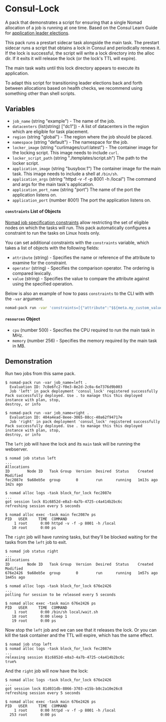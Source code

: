 # Consul-Lock

A pack that demonstrates a script for ensuring that a single Nomad
allocation of a job is running at one time.  Based on the Consul Learn
Guide for [application leader
elections](https://learn.hashicorp.com/tutorials/consul/application-leader-elections).

This pack runs a prestart sidecar task alongside the main task. The
prestart sidecar runs a script that obtains a lock in Consul and
periodically renews it. If the lock is successful, the script will
write a lock directory into the alloc dir. If it exits it
will release the lock (or the lock's TTL will expire).

The main task waits until this lock directory appears to execute its
application.

To adapt this script for transitioning leader elections back and forth
between allocations based on health checks, we recommend using
something other than shell scripts.

## Variables

* `job_name` (string "example") - The name of the job.
* `datacenters` (list(string) ["dc1"]) - A list of datacenters in the
  region which are eligible for task placement.
* `region` (string "global") - The region where the job should be
  placed.
* `namespace` (string "default") - The namespace for the job.
* `locker_image` (string "curlimages/curl:latest") - The container
  image for the locking script. This image needs to include `curl`.
* `locker_script_path` (string "./templates/script.sh") The path to
  the locker script.
* `application_image` (string "busybox:1") The container image for the
  main task. This image needs to include a shell at `/bin/sh`.
* `application_args` (string "httpd -v -f -p 8001 -h /local") The
  command and args for the main task's application.
* `application_port_name` (string "port") The name of the port the application listens on.
* `application_port` (number 8001) The port the application listens on.

#### `constraints` List of Objects

[Nomad job specification
constraints](https://www.nomadproject.io/docs/job-specification/constraint)
allow restricting the set of eligible nodes on which the tasks will
run. This pack automatically configures a constraint to run the tasks
on Linux hosts only.

You can set additional constraints with the `constraints` variable,
which takes a list of objects with the following fields:

* `attribute` (string) - Specifies the name or reference of the
  attribute to examine for the constraint.
* `operator` (string) - Specifies the comparison operator. The
  ordering is compared lexically.
* `value` (string) - Specifies the value to compare the attribute
  against using the specified operation.

Below is also an example of how to pass `constraints` to the CLI with
with the `-var` argument.

```bash
nomad-pack run -var 'constraints=[{"attribute":"$${meta.my_custom_value}","operator":">","value":"3"}]' packs/consul_lock
```

#### `resources` Object

* `cpu` (number 500) - Specifies the CPU required to run the main task in
  MHz.
* `memory` (number 256) - Specifies the memory required by the main
  task in MB.

## Demonstration

Run two jobs from this same pack.

```
$ nomad-pack run -var job_name=left .
  Evaluation ID: 7c8e6fc2-f0e3-8e2d-2c0a-6e7376d9b003
  Job 'left' in pack deployment 'consul_lock' registered successfully
Pack successfully deployed. Use . to manage this this deployed instance with plan, stop,
destroy, or info

$ nomad-pack run -var job_name=right .
  Evaluation ID: 404a4ead-8eee-3065-88cc-40a62f94717e
  Job 'right' in pack deployment 'consul_lock' registered successfully
Pack successfully deployed. Use . to manage this this deployed instance with plan, stop,
destroy, or info
```

The `left` job will have the lock and its `main` task will be running
the webserver.

```
$ nomad job status left
...
Allocations
ID        Node ID   Task Group  Version  Desired  Status    Created    Modified
fec2087e  9a68eb5e  group       0        run      running   1m13s ago  1m2s ago

$ nomad alloc logs -task block_for_lock fec2087e
...
got session lock 81c6852d-e8a3-4a7b-4725-c4a414b2bc6c
refreshing session every 5 seconds

$ nomad alloc exec -task main fec2087e ps
PID   USER     TIME  COMMAND
    1 root      0:00 httpd -v -f -p 8001 -h /local
   10 root      0:00 ps
```

The `right` job will have running tasks, but they'll be blocked
waiting for the tasks from the `left` job to exit.

```
$ nomad job status right
...
Allocations
ID        Node ID   Task Group  Version  Desired  Status    Created     Modified
676e2426  9a68eb5e  group       0        run      running   1m57s ago   1m45s ago

$ nomad alloc logs -task block_for_lock 676e2426
...
polling for session to be released every 5 seconds

$ nomad alloc exec -task main 676e2426 ps
PID   USER     TIME  COMMAND
    1 root      0:00 /bin/sh local/wait.sh
   18 root      0:00 sleep 1
   19 root      0:00 ps
```

Now stop the `left` job and we can see that it releases the lock. Or
you can kill the task container and the TTL will expire, which has the
same effect.

```
$ nomad job stop left
$ nomad alloc logs -task block_for_lock fec2087e
...
releasing session 81c6852d-e8a3-4a7b-4725-c4a414b2bc6c
true%
```

And the `right` job will now have the lock:

```
$ nomad alloc logs -task block_for_lock 676e2426
...
got session lock 81d031db-8866-3703-e15b-b8c2a10e26c8
refreshing session every 5 seconds

$ nomad alloc exec -task main 676e2426 ps
PID   USER     TIME  COMMAND
    1 root      0:00 httpd -v -f -p 8001 -h /local
  253 root      0:00 ps
```

